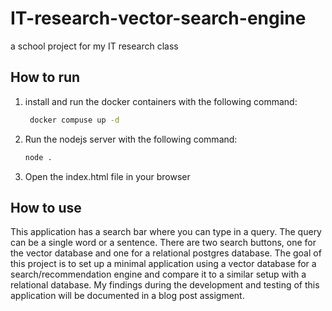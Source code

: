 # IT-research-vector-search-engine

a school project for my IT research class

## How to run

 1. install and run the docker containers with the following command:

    ```bash
     docker compuse up -d
    ```

 2. Run the nodejs server with the following command:

    ```bash
    node .
    ```

 3. Open the index.html file in your browser

## How to use

This application has a search bar where you can type in a query. The query can be a single word or a sentence. There are two search buttons, one for the vector database and one for a relational postgres database. The goal of this project is to set up a minimal application using a vector database for a search/recommendation engine and compare it to a similar setup with a relational database. My findings during the development and testing of this application will be documented in a blog post assigment.
